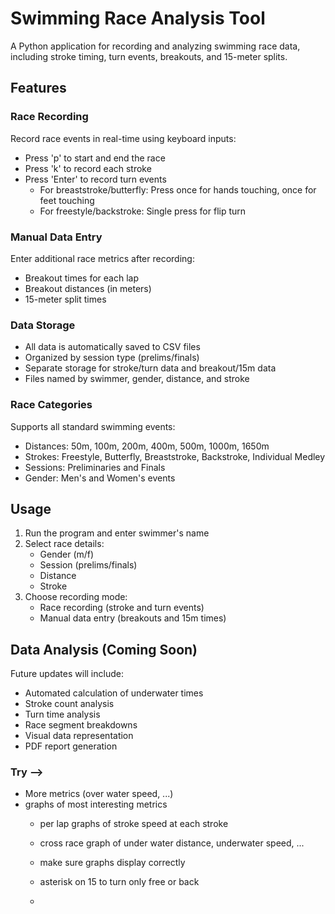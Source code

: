 # Swimming Race Analysis Tool

A Python application for recording and analyzing swimming race data, including stroke timing, turn events, breakouts, and 15-meter splits.

## Features

### Race Recording
Record race events in real-time using keyboard inputs:
- Press 'p' to start and end the race
- Press 'k' to record each stroke
- Press 'Enter' to record turn events
  - For breaststroke/butterfly: Press once for hands touching, once for feet touching
  - For freestyle/backstroke: Single press for flip turn

### Manual Data Entry
Enter additional race metrics after recording:
- Breakout times for each lap
- Breakout distances (in meters)
- 15-meter split times

### Data Storage
- All data is automatically saved to CSV files
- Organized by session type (prelims/finals)
- Separate storage for stroke/turn data and breakout/15m data
- Files named by swimmer, gender, distance, and stroke

### Race Categories
Supports all standard swimming events:
- Distances: 50m, 100m, 200m, 400m, 500m, 1000m, 1650m
- Strokes: Freestyle, Butterfly, Breaststroke, Backstroke, Individual Medley
- Sessions: Preliminaries and Finals
- Gender: Men's and Women's events

## Usage

1. Run the program and enter swimmer's name
2. Select race details:
   - Gender (m/f)
   - Session (prelims/finals)
   - Distance
   - Stroke
3. Choose recording mode:
   - Race recording (stroke and turn events)
   - Manual data entry (breakouts and 15m times)

## Data Analysis (Coming Soon)
Future updates will include:
- Automated calculation of underwater times
- Stroke count analysis
- Turn time analysis
- Race segment breakdowns
- Visual data representation
- PDF report generation

### Try -->
- More metrics (over water speed, ...)
- graphs of most interesting metrics
   - per lap graphs of stroke speed at each stroke
   - cross race graph of under water distance, underwater speed, ...

   - make sure graphs display correctly
   - asterisk on 15 to turn only free or back
   - 